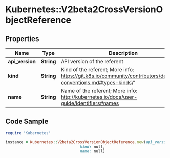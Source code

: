 # Kubernetes::V2beta2CrossVersionObjectReference

## Properties

Name | Type | Description | Notes
------------ | ------------- | ------------- | -------------
**api_version** | **String** | API version of the referent | [optional] 
**kind** | **String** | Kind of the referent; More info: https://git.k8s.io/community/contributors/devel/api-conventions.md#types-kinds\&quot; | 
**name** | **String** | Name of the referent; More info: http://kubernetes.io/docs/user-guide/identifiers#names | 

## Code Sample

```ruby
require 'Kubernetes'

instance = Kubernetes::V2beta2CrossVersionObjectReference.new(api_version: null,
                                 kind: null,
                                 name: null)
```


